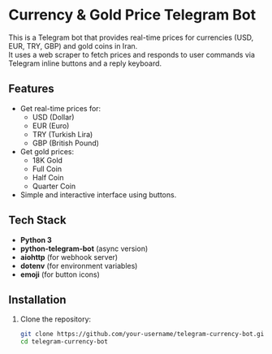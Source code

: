 # Currency & Gold Price Telegram Bot

This is a Telegram bot that provides real-time prices for currencies (USD, EUR, TRY, GBP) and gold coins in Iran.  
It uses a web scraper to fetch prices and responds to user commands via Telegram inline buttons and a reply keyboard.

## Features
- Get real-time prices for:
  - USD (Dollar)
  - EUR (Euro)
  - TRY (Turkish Lira)
  - GBP (British Pound)
- Get gold prices:
  - 18K Gold
  - Full Coin
  - Half Coin
  - Quarter Coin
- Simple and interactive interface using buttons.

## Tech Stack
- **Python 3**
- **python-telegram-bot** (async version)
- **aiohttp** (for webhook server)
- **dotenv** (for environment variables)
- **emoji** (for button icons)

## Installation
1. Clone the repository:
   ```bash
   git clone https://github.com/your-username/telegram-currency-bot.git
   cd telegram-currency-bot
